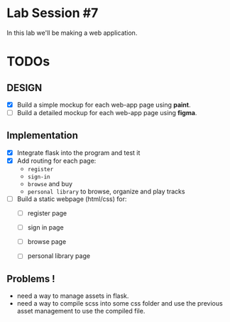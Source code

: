# Lab Session #7

In this lab we'll be making a web application.

# TODOs
## DESIGN
* [x] Build a simple mockup for each web-app page using **paint**.
* [ ] Build a detailed mockup for each web-app page using **figma**.

## Implementation
* [x] Integrate flask into the program and test it
* [x] Add routing for each page: 
    - `register` 
    - `sign-in`
    - `browse` and buy
    - `personal library` to browse, organize and play tracks
* [ ] Build a static webpage (html/css) for:
    * [ ] register page 
    * [ ] sign in page
    * [ ] browse page
    * [ ] personal library page


## Problems !
* need a way to manage assets in flask.
* need a way to compile scss into some css folder and use the previous asset management to use the compiled file.